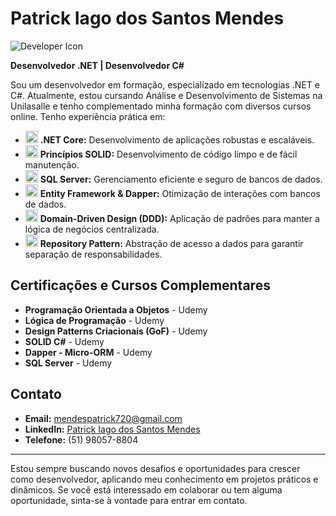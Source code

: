 # Patrick Iago dos Santos Mendes

![Developer Icon](https://img.icons8.com/external-flat-lineal-color-flat-icons/64/000000/external-developer-technology-flat-lineal-color-flat-icons.png)

**Desenvolvedor .NET | Desenvolvedor C#**

Sou um desenvolvedor em formação, especializado em tecnologias .NET e C#. Atualmente, estou cursando Análise e Desenvolvimento de Sistemas na Unilasalle e tenho complementado minha formação com diversos cursos online. Tenho experiência prática em:

- <img src="https://cdn.jsdelivr.net/gh/devicons/devicon/icons/dotnetcore/dotnetcore-plain.svg" width="20" height="20"/> **.NET Core:** Desenvolvimento de aplicações robustas e escaláveis.
- <img src="https://cdn.jsdelivr.net/gh/devicons/devicon/icons/csharp/csharp-plain.svg" width="20" height="20"/> **Princípios SOLID:** Desenvolvimento de código limpo e de fácil manutenção.
- <img src="https://cdn.jsdelivr.net/gh/devicons/devicon/icons/microsoftsqlserver/microsoftsqlserver-plain.svg" width="20" height="20"/> **SQL Server:** Gerenciamento eficiente e seguro de bancos de dados.
- <img src="https://cdn.jsdelivr.net/gh/devicons/devicon/icons/csharp/csharp-plain.svg" width="20" height="20"/> **Entity Framework & Dapper:** Otimização de interações com bancos de dados.
- <img src="https://cdn.jsdelivr.net/gh/devicons/devicon/icons/csharp/csharp-plain.svg" width="20" height="20"/> **Domain-Driven Design (DDD):** Aplicação de padrões para manter a lógica de negócios centralizada.
- <img src="https://cdn.jsdelivr.net/gh/devicons/devicon/icons/csharp/csharp-plain.svg" width="20" height="20"/> **Repository Pattern:** Abstração de acesso a dados para garantir separação de responsabilidades.

## Certificações e Cursos Complementares

- **Programação Orientada a Objetos** - Udemy
- **Lógica de Programação** - Udemy
- **Design Patterns Criacionais (GoF)** - Udemy
- **SOLID C#** - Udemy
- **Dapper - Micro-ORM** - Udemy
- **SQL Server** - Udemy

## Contato

- **Email:** [mendespatrick720@gmail.com](mailto:mendespatrick720@gmail.com)
- **LinkedIn:** [Patrick Iago dos Santos Mendes](https://www.linkedin.com/in/patrick-mendes-b5b15b215/)
- **Telefone:** (51) 98057-8804

---

Estou sempre buscando novos desafios e oportunidades para crescer como desenvolvedor, aplicando meu conhecimento em projetos práticos e dinâmicos. Se você está interessado em colaborar ou tem alguma oportunidade, sinta-se à vontade para entrar em contato.
